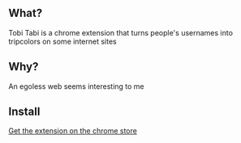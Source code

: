 ## What?

Tobi Tabi is a chrome extension that turns people's usernames into tripcolors on some internet sites

## Why?

An egoless web seems interesting to me

## Install

[Get the extension on the chrome store](https://chrome.google.com/webstore/detail/tobi-tabi-the-ill-informe/candecbgecjfllakmplgfccdldladhje)
